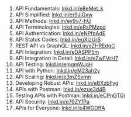 
1. API Fundamentals: [lnkd.in/e8eMet_k]()
2. API Simplified: [lnkd.in/er9JiGxw]()
3. API Methods: [lnkd.in/ey9v7-hU]()
4. API Terminologies: [lnkd.in/eRsPMzpd]()
5. API Authentication: [lnkd.in/eNPfpAdE]()
6. API Status Codes: [lnkd.in/egXizUrS]()
7. REST API vs GraphQL: [lnkd.in/eZHREdgC]()
8. API Integration: [lnkd.in/eDASPP5m]()
9. API Integration in Detail: [lnkd.in/eZwFVrH7]()
10.  API Testing: [lnkd.in/emgmWJqH]()
11.  API with Python: [lnkd.in/eM23ah2y]()
12.  API Scaling: [lnkd.in/e3mZSvmn]()
13.  Developing Robust APIs: [lnkd.in/eBXzbFyg]()
14.  APIs with Postman: [lnkd.in/ezue3d4B]()
15.  Testing APIs with Postman: [lnkd.in/eCPnGTGi]()
16.  API Security: [lnkd.in/e79ZYfPa]()
17.  APIs for Everyone: [lnkd.in/e4WGDffA]() 
